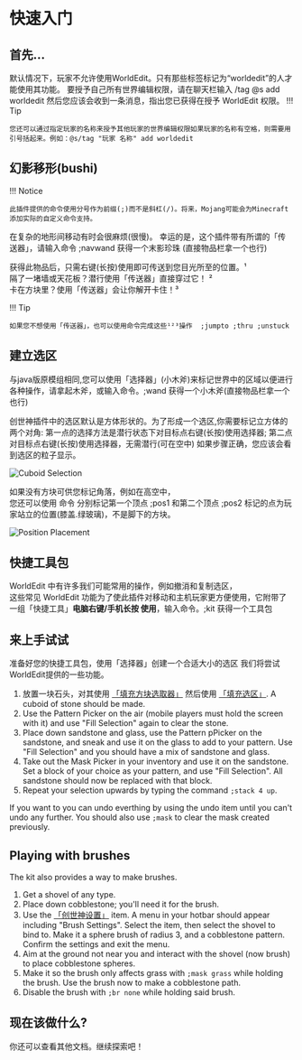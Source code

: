 # 快速入门

## 首先...

默认情况下，玩家不允许使用WorldEdit。只有那些标签标记为“worldedit”的人才能使用其功能。
要授予自己所有世界编辑权限，请在聊天栏输入 /tag @s add worldedit 
然后您应该会收到一条消息，指出您已获得在授予 WorldEdit 权限。
!!! Tip

    您还可以通过指定玩家的名称来授予其他玩家的世界编辑权限如果玩家的名称有空格，则需要用引号括起来。例如：@s/tag "玩家 名称" add worldedit

## 幻影移形(bushi)

!!! Notice

    此插件提供的命令使用分号作为前缀(;)而不是斜杠(/)。将来，Mojang可能会为Minecraft添加实际的自定义命令支持。
    
在复杂的地形间移动有时会很麻烦(很慢)。 幸运的是，这个插件带有所谓的「传送器」，请输入命令 ;navwand 获得一个末影珍珠 (直接物品栏拿一个也行)

获得此物品后，只需右键(长按)使用即可传送到您目光所至的位置。¹  
隔了一堵墙或天花板？潜行使用「传送器」直接穿过它！ ²  
卡在方块里？使用「传送器」会让你解开卡住！³  

!!! Tip

    如果您不想使用「传送器」，也可以使用命令完成这些¹²³操作  ;jumpto ;thru ;unstuck

## 建立选区

与java版原模组相同,您可以使用「选择器」(小木斧)来标记世界中的区域以便进行各种操作，请拿起木斧，或输入命令。;wand 获得一个小木斧(直接物品栏拿一个也行)

创世神插件中的选区默认是方体形状的。为了形成一个选区,你需要标记立方体的两个对角:
第一点的选择方法是潜行状态下对目标点右键(长按)使用选择器;
第二点对目标点右键(长按)使用选择器，无需潜行(可在空中)
如果步骤正确，您应该会看到选区的粒子显示。

![Cuboid Selection](img/cuboid_selection.jpg)

如果没有方块可供您标记角落，例如在高空中，  
您还可以使用 命令 分别标记第一个顶点 ;pos1 和第二个顶点 ;pos2 标记的点为玩家站立的位置(膝盖.绿玻璃)，不是脚下的方块。

![Position Placement](img/pos_placement.jpg)

## 快捷工具包

WorldEdit 中有许多我们可能常用的操作，例如撤消和复制选区，  
这些常见 WorldEdit 功能为了使此插件对移动和主机玩家更方便使用，它附带了一组「快捷工具」**电脑右键/手机长按 使用**，输入命令。;kit 获得一个工具包

## 来上手试试

准备好您的快捷工具包，使用「选择器」创建一个合适大小的选区
我们将尝试WorldEdit提供的一些功能。

1. 放置一块石头，对其使用 [「填充方块选取器」](../usage/kit#pattern_picker) 然后使用 [「填充选区」](../usage/kit#selection_fill). A cuboid of stone should be made.
2. Use the Pattern Picker on the air (mobile players must hold the screen with it) and use "Fill Selection" again to clear the stone.
3. Place down sandstone and glass, use the Pattern pPicker on the sandstone, and sneak and use it on the glass to add to your pattern. Use "Fill Selection" and you should have a mix of sandstone and glass.
4. Take out the Mask Picker in your inventory and use it on the sandstone. Set a block of your choice as your pattern, and use "Fill Selection". All sandstone should now be replaced with that block.
5. Repeat your selection upwards by typing the command `;stack 4 up`.

If you want to you can undo everthing by using the undo item until you can't undo any further. You should also use `;mask` to clear the mask created previously.

## Playing with brushes

The kit also provides a way to make brushes.

1. Get a shovel of any type.
2. Place down cobblestone; you'll need it for the brush.
3. Use the [「创世神设置」](../usage/kit#config) item. A menu in your hotbar should appear including "Brush Settings". Select the item, then select the shovel to bind to. Make it a sphere brush of radius 3, and a cobblestone pattern. Confirm the settings and exit the menu.
4. Aim at the ground not near you and interact with the shovel (now brush) to place cobblestone spheres.
5. Make it so the brush only affects grass with `;mask grass` while holding the brush. Use the brush now to make a cobblestone path.
6. Disable the brush with `;br none` while holding said brush.

## 现在该做什么?

你还可以查看其他文档。继续探索吧！
